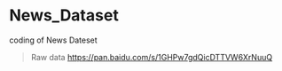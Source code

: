 # News_Dataset
coding of News Dateset

> Raw data 
> https://pan.baidu.com/s/1GHPw7gdQicDTTVW6XrNuuQ 
